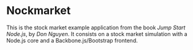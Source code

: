 Nockmarket
==========

This is the stock market example application from the book *Jump Start Node.js*, by *Don Nguyen*.
It consists on a stock market simulation with a Node.js core and a Backbone.js/Bootstrap frontend.